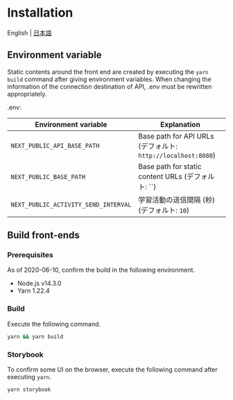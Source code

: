 # Installation

English | [日本語](INSTALL-ja.md)

## Environment variable

Static contents around the front end are created by executing the `yarn build` command after giving environment variables.
When changing the information of the connection destination of API, .env must be rewritten appropriately.

.env:

| Environment variable                 | Explanation                                                  |
| ------------------------------------ | ------------------------------------------------------------ |
| `NEXT_PUBLIC_API_BASE_PATH`          | Base path for API URLs (デフォルト: `http://localhost:8080`) |
| `NEXT_PUBLIC_BASE_PATH`              | Base path for static content URLs (デフォルト: ``)           |
| `NEXT_PUBLIC_ACTIVITY_SEND_INTERVAL` | 学習活動の送信間隔 (秒) (デフォルト: `10`)                   |

## Build front-ends

### Prerequisites

As of 2020-06-10, confirm the build in the following environment.

- Node.js v14.3.0
- Yarn 1.22.4

### Build

Execute the following command.

```sh
yarn && yarn build
```

### Storybook

To confirm some UI on the browser, execute the following command after executing `yarn`.

```sh
yarn storybook
```
